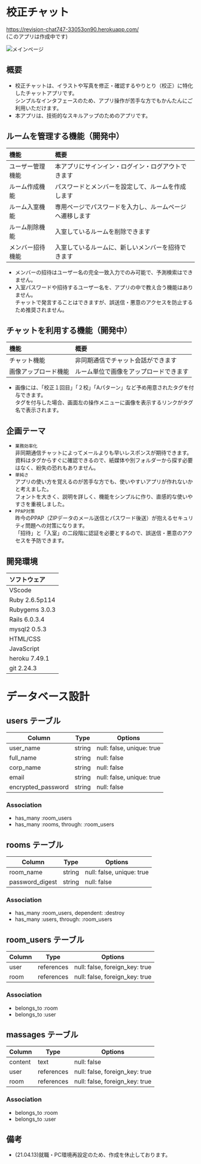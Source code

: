 # 校正チャット
https://revision-chat747-33053on90.herokuapp.com/  
(このアプリは作成中です)

![メインページ](https://user-images.githubusercontent.com/75772499/109477950-fd2d2780-7abb-11eb-97db-11ef2e3ca774.png)

## 概要
- 校正チャットは、イラストや写真を修正・確認するやりとり（校正）に特化したチャットアプリです。  
シンプルなインタフェースのため、アプリ操作が苦手な方でもかんたんにご利用いただけます。
- 本アプリは、技術的なスキルアップのためのアプリです。

## ルームを管理する機能（開発中）
| 機能 | 概要 |
| :--- | :--- |
| ユーザー管理機能 | 本アプリにサインイン・ログイン・ログアウトできます |
| ルーム作成機能 | パスワードとメンバーを設定して、ルームを作成します |
| ルーム入室機能 | 専用ページでパスワードを入力し、ルームページへ遷移します |
| ルーム削除機能 | 入室しているルームを削除できます |
| メンバー招待機能 | 入室しているルームに、新しいメンバーを招待できます |
- メンバーの招待はユーザー名の完全一致入力でのみ可能で、予測検索はできません。  
- 入室パスワードや招待するユーザー名を、アプリの中で教え合う機能はありません。  
チャットで発言することはできますが、誤送信・悪意のアクセスを防止するため推奨されません。  

## チャットを利用する機能（開発中）
| 機能 | 概要 |
| :--- | :--- |
| チャット機能 | 非同期通信でチャット会話ができます |
| 画像アップロード機能 | ルーム単位で画像をアップロードできます |
- 画像には、「校正１回目」「２校」「Aパターン」など予め用意されたタグを付与できます。  
タグを付与した場合、画面左の操作メニューに画像を表示するリンクがタグ名で表示されます。

## 企画テーマ
- `業務効率化`  
非同期通信チャットによってメールよりも早いレスポンスが期待できます。  
資料はタグからすぐに確認できるので、紙媒体や別フォルダーから探す必要はなく、紛失の恐れもありません。
- `単純さ`  
アプリの使い方を覚えるのが苦手な方でも、使いやすいアプリが作れないかと考えました。  
フォントを大きく、説明を詳しく、機能をシンプルに作り、直感的な使いやすさを重視しました。  
- `PPAP対策`  
昨今のPPAP（ZIPデータのメール送信とパスワード後送）が抱えるセキュリティ問題への対策になります。  
「招待」と「入室」の二段階に認証を必要とするので、誤送信・悪意のアクセスを予防できます。

## 開発環境
| ソフトウェア |
| :--- |
| VScode |
| Ruby 2.6.5p114 |
| Rubygems 3.0.3 |
| Rails 6.0.3.4 |
| mysql2 0.5.3 |
| HTML/CSS |
| JavaScript |
| heroku 7.49.1 |
| git 2.24.3 |

# データベース設計

## users テーブル

| Column             | Type    | Options                   |
| ------------------ | ------- | ------------------------- |
| user_name          | string  | null: false, unique: true |
| full_name          | string  | null: false               |
| corp_name          | string  | null: false               |
| email              | string  | null: false, unique: true |
| encrypted_password | string  | null: false               |
<!-- user_nameは検索に用いるため一意性である -->
<!-- passwordは正規表現で英数6字〜20字程度を求める -->

### Association

- has_many :room_users
- has_many :rooms, through: :room_users

## rooms テーブル

| Column             | Type    | Options                   |
| ------------------ | ------- | ------------------------- |
| room_name          | string  | null: false, unique: true |
| password_digest    | string  | null: false               |
<!-- room_nameは誤ったアクセスを防ぐため一意性である -->
<!-- has_secure_passwordを使って暗号化PWを使用する -->

### Association

- has_many :room_users, dependent: :destroy
- has_many :users, through: :room_users  

## room_users テーブル

| Column | Type       | Options                        |
| ------ | ---------- | ------------------------------ |
| user   | references | null: false, foreign_key: true |
| room   | references | null: false, foreign_key: true |

### Association

- belongs_to :room
- belongs_to :user

## massages テーブル

| Column             | Type    | Options                   |
| ------------------ | ------- | ------------------------- |
| content            | text    | null: false               |
| user               | references | null: false, foreign_key: true |
| room               | references | null: false, foreign_key: true |
<!-- has_secure_passwordを使って暗号化PWを使用する -->
<!-- pdf画像の保存は追って実装 -->

### Association

- belongs_to :room
- belongs_to :user


## 備考
- (21.04.13)就職・PC環境再設定のため、作成を休止しております。